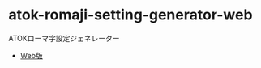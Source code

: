 # atok-romaji-setting-generator-web

ATOKローマ字設定ジェネレーター

-   [Web版](https://celclow.github.io/atok-romaji-setting-generator-web/)

